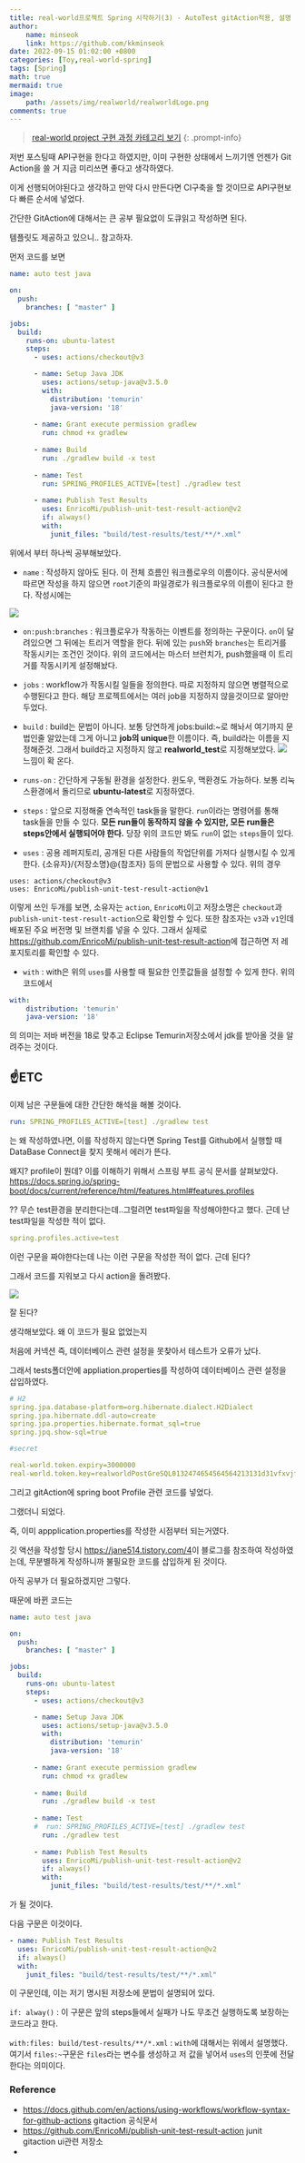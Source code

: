 ```yaml
---
title: real-world프로젝트 Spring 시작하기(3) - AutoTest gitAction적용, 설명
author: 
    name: minseok
    link: https://github.com/kkminseok
date: 2022-09-15 01:02:00 +0800
categories: [Toy,real-world-spring]
tags: [Spring]
math: true
mermaid: true
image: 
    path: /assets/img/realworld/realworldLogo.png
comments: true
---
```


> [real-world project 구현 과정 카테고리 보기](https://kkminseok.github.io/categories/real-world-spring/)
{: .prompt-info}


저번 포스팅때 API구현을 한다고 하였지만, 이미 구현한 상태에서 느끼기엔 언젠가 Git Action을 쓸 거 지금 미리쓰면 좋다고 생각하였다.

이게 선행되어야된다고 생각하고 만약 다시 만든다면 CI구축을 할 것이므로 API구현보다 빠른 순서에 넣었다.

간단한 GitAction에 대해서는 큰 공부 필요없이 도큐읽고 작성하면 된다.

템플릿도 제공하고 있으니.. 참고하자.

먼저 코드를 보면

```yml
name: auto test java

on:
  push:
    branches: [ "master" ]

jobs:
  build:
    runs-on: ubuntu-latest
    steps:
      - uses: actions/checkout@v3

      - name: Setup Java JDK
        uses: actions/setup-java@v3.5.0
        with:
          distribution: 'temurin'
          java-version: '18'
          
      - name: Grant execute permission gradlew
        run: chmod +x gradlew
        
      - name: Build
        run: ./gradlew build -x test
      
      - name: Test
        run: SPRING_PROFILES_ACTIVE=[test] ./gradlew test
      
      - name: Publish Test Results
        uses: EnricoMi/publish-unit-test-result-action@v2
        if: always()
        with:
          junit_files: "build/test-results/test/**/*.xml"
```

위에서 부터 하나씩 공부해보았다.

- `name` : 작성하지 않아도 된다. 이 전체 흐름인 워크플로우의 이름이다. 공식문서에 따르면 작성을 하지 않으면 `root`기준의 파일경로가 워크플로우의 이름이 된다고 한다. 작성시에는

![](/assets/img/realworld/workflow_name.png)


- `on:push:branches` : 워크플로우가 작동하는 이벤트를 정의하는 구문이다. `on`이 달려있으면 그 뒤에는 트리거 역할을 한다. 뒤에 있는 `push`와 `branches`는 트리거를 작동시키는 조건인 것이다. 위의 코드에서는 마스터 브런치가, push했을때 이 트리거를 작동시키게 설정해놨다.

- `jobs` : workflow가 작동시킬 일들을 정의한다. 따로 지정하지 않으면 병렬적으로 수행된다고 한다. 해당 프로젝트에서는 여러 job을 지정하지 않을것이므로 알아만 두었다.
  
- `build` : build는 문법이 아니다. 보통 당연하게 jobs:build:~로 해놔서 여기까지 문법인줄 알았는데 그게 아니고 **job의 unique**한 이름이다. 즉, build라는 이름을 지정해준것. 그래서 build라고 지정하지 않고 **realworld_test**로 지정해보았다. 
![](/assets/img/realworld/workflow_job_name.png)
느낌이 확 온다. 

- `runs-on` : 간단하게 구동될 환경을 설정한다. 윈도우, 맥환경도 가능하다. 보통 리눅스환경에서 돌리므로 **ubuntu-latest**로 지정하였다.

- `steps` : 앞으로 지정해줄 연속적인 task들을 말한다. `run`이라는 명령어를 통해 task들을 만들 수 있다. **모든 run들이 동작하지 않을 수 있지만, 모든 run들은 steps안에서 실행되어야 한다.** 당장 위의 코드만 봐도 `run`이 없는 `steps`들이 있다. 
  
- `uses` : 공용 레퍼지토리, 공개된 다른 사람들의 작업단위를 가져다 실행시킬 수 있게 한다. {소유자}/{저장소명}@{참조자} 등의 문법으로 사용할 수 있다. 위의 경우
```text
uses: actions/checkout@v3
uses: EnricoMi/publish-unit-test-result-action@v1
```
이렇게 쓰인 두개를 보면, 소유자는 `action`, `EnricoMi`이고 저장소명은 `checkout`과 `publish-unit-test-result-action`으로 확인할 수 있다. 또한 참조자는 `v3`과 `v1`인데 배포된 주요 버전명 및 브랜치를 넣을 수 있다. 그래서 실제로 <https://github.com/EnricoMi/publish-unit-test-result-action>에 접근하면 저 레포지토리를 확인할 수 있다.

- `with` : with은 위의 `uses`를 사용할 때 필요한 인풋값들을 설정할 수 있게 한다.
위의 코드에서

```yml
with:
    distribution: 'temurin'
    java-version: '18'
```
의 의미는 저바 버전을 18로 맞추고 Eclipse Temurin저장소에서 jdk를 받아올 것을 알려주는 것이다.

## ☝️ETC

이제 남은 구문들에 대한 간단한 해석을 해볼 것이다.

```yml
run: SPRING_PROFILES_ACTIVE=[test] ./gradlew test
```

는 왜 작성하였나면, 이를 작성하지 않는다면 Spring Test를 Github에서 실행할 때 DataBase Connect을 찾지 못해서 에러가 뜬다.

왜지? profile이 뭔데? 이를 이해하기 위해서 스프링 부트 공식 문서를 살펴보았다.
<https://docs.spring.io/spring-boot/docs/current/reference/html/features.html#features.profiles>

?? 무슨 test환경을 분리한다는데..그럴려면 test파일을 작성해야한다고 했다. 근데 난 test파일을 작성한 적이 없다.

```yml
spring.profiles.active=test
```
이런 구문을 짜야한다는데 나는 이런 구문을 작성한 적이 없다. 근데 된다?

그래서 코드를 지워보고 다시 action을 돌려봤다.

![](/assets/img/realworld/profile_delete.png)

잘 된다?

생각해보았다. 왜 이 코드가 필요 없었는지

처음에 커넥션 즉, 데이터베이스 관련 설정을 못찾아서 테스트가 오류가 났다.

그래서 tests폴더안에 appliation.properties를 작성하여 데이터베이스 관련 설정을 삽입하였다.

```yml
# H2
spring.jpa.database-platform=org.hibernate.dialect.H2Dialect
spring.jpa.hibernate.ddl-auto=create
spring.jpa.properties.hibernate.format_sql=true
spring.jpq.show-sql=true

#secret

real-world.token.expiry=3000000
real-world.token.key=realworldPostGreSQL0132474654564564213131d31vfxvjfijkjdks

```

그리고 gitAction에 spring boot Profile 관련 코드를 넣었다.

그랬더니 되었다.

즉, 이미 appplication.properties를 작성한 시점부터 되는거였다.

깃 액션을 작성할 당시 <https://jane514.tistory.com/4>이 블로그를 참조하여 작성하였는데, 무분별하게 작성하니까 불필요한 코드를 삽입하게 된 것이다.

아직 공부가 더 필요하겠지만 그렇다.

때문에 바뀐 코드는

```yml
name: auto test java

on:
  push:
    branches: [ "master" ]

jobs:
  build:
    runs-on: ubuntu-latest
    steps:
      - uses: actions/checkout@v3

      - name: Setup Java JDK
        uses: actions/setup-java@v3.5.0
        with:
          distribution: 'temurin'
          java-version: '18'
          
      - name: Grant execute permission gradlew
        run: chmod +x gradlew
        
      - name: Build
        run: ./gradlew build -x test
      
      - name: Test
      #  run: SPRING_PROFILES_ACTIVE=[test] ./gradlew test
        run: ./gradlew test
      
      - name: Publish Test Results
        uses: EnricoMi/publish-unit-test-result-action@v2
        if: always()
        with:
          junit_files: "build/test-results/test/**/*.xml"
```
가 될 것이다.


다음 구문은 이것이다.

```yml
- name: Publish Test Results
  uses: EnricoMi/publish-unit-test-result-action@v2
  if: always()
  with:
    junit_files: "build/test-results/test/**/*.xml"
```

이 구문인데, 이는 저기 명시된 저장소에 문법이 설명되어 있다.

`if: alway()` : 이 구문은 앞의 steps들에서 실패가 나도 무조건 실행하도록 보장하는 코드라고 한다.

`with:files: build/test-results/**/*.xml` : `with`에 대해서는 위에서 설명했다. 여기서 `files:~`구문은 `files`라는 변수를 생성하고 저 값을 넣어서 `uses`의 인풋에 전달한다는 의미이다.



### Reference

- <https://docs.github.com/en/actions/using-workflows/workflow-syntax-for-github-actions> gitaction 공식문서
- <https://github.com/EnricoMi/publish-unit-test-result-action> junit gitaction ui관련 저장소
- 